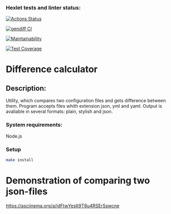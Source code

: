 ### Hexlet tests and linter status:
[![Actions Status](https://github.com/LKorsar/frontend-project-46/actions/workflows/hexlet-check.yml/badge.svg)](https://github.com/LKorsar/frontend-project-46/actions)

[![gendiff CI](https://github.com/LKorsar/frontend-project-46/actions/workflows/gendiff.yml/badge.svg)](https://github.com/LKorsar/frontend-project-46/actions/workflows/gendiff.yml)

[![Maintainability](https://api.codeclimate.com/v1/badges/683bd3dc4fd76799a149/maintainability)](https://codeclimate.com/github/LKorsar/frontend-project-46/maintainability)

[![Test Coverage](https://api.codeclimate.com/v1/badges/683bd3dc4fd76799a149/test_coverage)](https://codeclimate.com/github/LKorsar/frontend-project-46/test_coverage)


# Difference calculator

## Description:
Utility, which compares two configuration files and gets difference between them. Program accepts files whith extension json, yml and yaml. Output is avaliable in several formats: plain, stylish and json.

### System requirements:
Node.js

### Setup
```bash
make install
```

# Demonstration of comparing two json-files
https://asciinema.org/a/jdFtwYesIt9T8u4RSErSswcne




